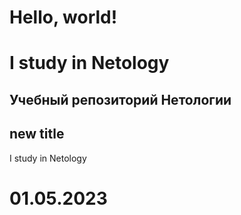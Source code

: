 # Hello, world!

# I study in Netology


## Учебный репозиторий Нетологии

## new title

I study in Netology

# 01.05.2023
